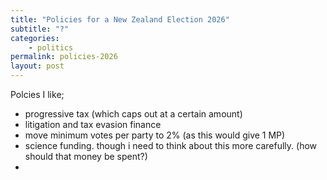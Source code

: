 ```yaml
---
title: "Policies for a New Zealand Election 2026"
subtitle: "?"
categories:
    - politics
permalink: policies-2026
layout: post
---
```


Polcies I like;

- progressive tax (which caps out at a certain amount)
- litigation and tax evasion finance
- move minimum votes per party to 2% (as this would give 1 MP)
- science funding. though i need to think about this more carefully. (how should that money be spent?)
- 